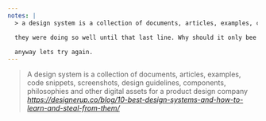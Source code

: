 ```yaml
---
notes: |
  > a design system is a collection of documents, articles, examples, code snippets, screenshots, design guidelines, components, philosophies and other digital assets for a product design company <cite>https://designerup.co/blog/10-best-design-systems-and-how-to-learn-and-steal-from-them/</cite>

  they were doing so well until that last line. Why should it only bee for a product design compoany!? should it be for anybody doing anything right?

  anyway lets try again.
---
```


> A design system is a collection of documents, articles, examples, code snippets, screenshots, design guidelines, components, philosophies and other digital assets for a product design company <cite>https://designerup.co/blog/10-best-design-systems-and-how-to-learn-and-steal-from-them/</cite>
